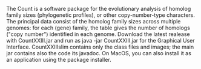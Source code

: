 The Count is a software package for the evolutionary analysis of homolog family sizes (phylogenetic profiles), or other copy-number-type characters. The principal data consist of the homolog family sizes across multiple genomes: for each (gene) family, the table gives the number of homologs ("copy number") identified in each genome.
Download the latest realease with CountXXIII.jar and run as java -jar CountXXIII.jar for the Graphical User Interface. CountXXIIIslim contains only the class files and images; the main jar contains also the code its javadoc. On MacOS, you can also install it as an application using the package installer.

